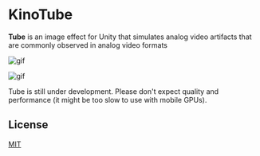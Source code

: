 KinoTube
========

**Tube** is an image effect for Unity that simulates analog video artifacts
that are commonly observed in analog video formats

![gif](https://i.imgur.com/lnYRfws.gif)

![gif](https://i.imgur.com/JDlpJQP.gif)

Tube is still under development. Please don't expect quality and performance
(it might be too slow to use with mobile GPUs).

License
-------

[MIT](License.md)
